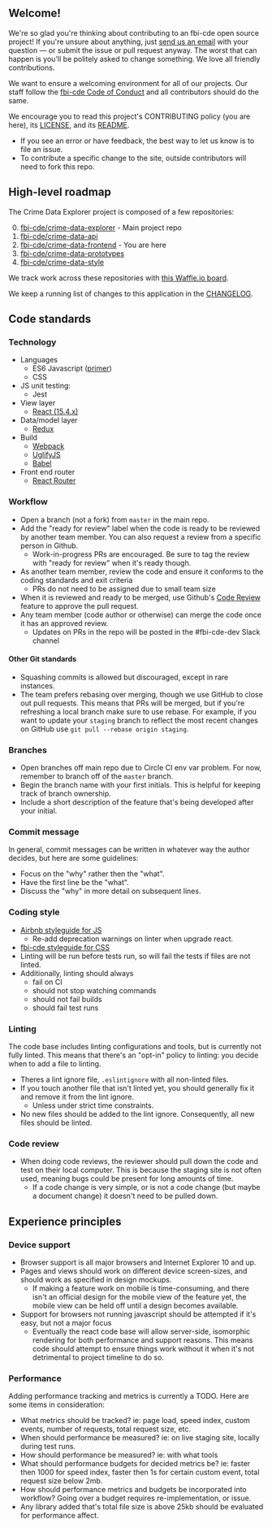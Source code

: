 ## Welcome!

We're so glad you're thinking about contributing to an fbi-cde open source project! If you're unsure about anything, just [send us an email](mailto:fbi-cde@gsa.gov) with your question — or submit the issue or pull request anyway. The worst that can happen is you'll be politely asked to change something. We love all friendly contributions.

We want to ensure a welcoming environment for all of our projects. Our staff follow the [fbi-cde Code of Conduct](https://github.com/fbi-cde/code-of-conduct/blob/master/code-of-conduct.md) and all contributors should do the same.

We encourage you to read this project's CONTRIBUTING policy (you are here), its [LICENSE](LICENSE.md), and its [README](README.md).

* If you see an error or have feedback, the best way to let us know is to file an issue.
* To contribute a specific change to the site, outside contributors will need to fork this repo.

## High-level roadmap
The Crime Data Explorer project is composed of a few repositories:

0. [fbi-cde/crime-data-explorer](/fbi-cde/crime-data-explorer) - Main project repo
1. [fbi-cde/crime-data-api](/fbi-cde/crime-data-api)
2. [fbi-cde/crime-data-frontend](/fbi-cde/crime-data-frontend) - You are here
3. [fbi-cde/crime-data-prototypes](/fbi-cde/crime-data-prototypes)
4. [fbi-cde/crime-data-style](/fbi-cde/crime-data-style)

We track work across these repositories with [this Waffle.io board](https://waffle.io/fbi-cde/crime-data-explorer).

We keep a running list of changes to this application in the [CHANGELOG](CHANGELOG.md).

## Code standards

### Technology
- Languages
  - ES6 Javascript ([primer](http://webapplog.com/es6/))
  - CSS
- JS unit testing:
  - Jest
- View layer
  - [React (15.4.x)](https://facebook.github.io/react/docs/getting-started.html)
- Data/model layer
  - [Redux](http://redux.js.org/)
- Build
  - [Webpack](http://webpack.github.io/docs/)
  - [UglifyJS](https://github.com/mishoo/UglifyJS)
  - [Babel](https://babeljs.io/docs/setup/)
- Front end router
  - [React Router](https://github.com/ReactTraining/react-router/tree/v3/docs)

### Workflow
- Open a branch (not a fork) from `master` in the main repo.
- Add the "ready for review" label when the code is ready to be reviewed by another team member. You can also request a review from a specific person in Github.
  - Work-in-progress PRs are encouraged. Be sure to tag the review with "ready for review" when it's ready though.
- As another team member, review the code and ensure it conforms to the coding standards and exit criteria
  - PRs do not need to be assigned due to small team size
- When it is reviewed and ready to be merged, use Github's [Code
  Review](https://help.github.com/articles/approving-a-pull-request-with-required-reviews/)
  feature to approve the pull request.
- Any team member (code author or otherwise) can merge the code once it has an
  approved review.
  - Updates on PRs in the repo will be posted in the #fbi-cde-dev Slack channel

#### Other Git standards
- Squashing commits is allowed but discouraged, except in rare instances.
- The team prefers rebasing over merging, though we use GitHub to close out pull requests. This means that PRs will be merged, but if you're refreshing a local branch make sure to use rebase. For example, if you want to update your `staging` branch to reflect the most recent changes on GitHub use `git pull --rebase origin staging`.

### Branches
- Open branches off main repo due to Circle CI env var problem. For now, remember to branch off of the `master` branch.
- Begin the branch name with your first initials. This is helpful for keeping track of branch ownership.
- Include a short description of the feature that's being developed after your initial.

### Commit message
In general, commit messages can be written in whatever way the author decides, but here are some guidelines:
- Focus on the "why" rather then the "what".
- Have the first line be the "what".
- Discuss the "why" in more detail on subsequent lines.

### Coding style
- [Airbnb styleguide for JS](https://github.com/airbnb/javascript)
  - Re-add deprecation warnings on linter when upgrade react.
- [fbi-cde styleguide for CSS](https://pages.fbi-cde.gov/frontend/css-coding-styleguide/)
- Linting will be run before tests run, so will fail the tests if files are not linted.
- Additionally, linting should always
  - fail on CI
  - should not stop watching commands
  - should not fail builds
  - should fail test runs

### Linting
The code base includes linting configurations and tools, but is currently not fully linted. This means that there's an "opt-in" policy to linting: you decide when to add a file to linting.
- Theres a lint ignore file, `.eslintignore` with all non-linted files.
- If you touch another file that isn't linted yet, you should generally fix it and remove it from the lint ignore.
  - Unless under strict time constraints.
- No new files should be added to the lint ignore. Consequently, all new files should be linted.

### Code review
- When doing code reviews, the reviewer should pull down the code and test on their local computer. This is because the staging site is not often used, meaning bugs could be present for long amounts of time.
  - If a code change is very simple, or is not a code change (but maybe a document change) it doesn't need to be pulled down.

## Experience principles

### Device support
- Browser support is all major browsers and Internet Explorer 10 and up.
- Pages and views should work on different device screen-sizes, and should work as specified in design mockups.
  - If making a feature work on mobile is time-consuming, and there isn't an official design for the mobile view of the feature yet, the mobile view can be held off until a design becomes available.
- Support for browsers not running javascript should be attempted if it's easy, but not a major focus
  - Eventually the react code base will allow server-side, isomorphic rendering
    for both performance and support reasons. This means code should attempt to
    ensure things work without it when it's not detrimental to project timeline
    to do so.

### Performance
Adding performance tracking and metrics is currently a TODO. Here are some items in consideration:

- What metrics should be tracked? ie: page load, speed index, custom events, number of requests, total request size, etc.
- When should performance be measured? ie: on live staging site, locally during test runs.
- How should performance be measured? ie: with what tools
- What should performance budgets for decided metrics be? ie: faster then 1000 for speed index, faster then 1s for certain custom event, total request size below 2mb.
- How should performance metrics and budgets be incorporated into workflow? Going over a budget requires re-implementation, or issue.
- Any library added that's total file size is above 25kb should be evaluated for performance affect.
